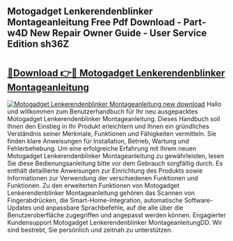## Motogadget Lenkerendenblinker Montageanleitung Free Pdf Download - Part-w4D New Repair Owner Guide - User Service Edition sh36Z

# <h2><a href="http://df74mug.blite.top/?on=Motogadget+Lenkerendenblinker+Montageanleitung">🔗Download 👉🔴 Motogadget Lenkerendenblinker Montageanleitung</a></h2>

[![Motogadget Lenkerendenblinker Montageanleitung new download](https://i.imgur.com/lujVjoI.png)](http://df74mug.blite.top/?on=Motogadget+Lenkerendenblinker+Montageanleitung)
Hallo und willkommen zum Benutzerhandbuch für Ihr neu ausgepacktes Motogadget Lenkerendenblinker Montageanleitung. Dieses Handbuch soll Ihnen den Einstieg in Ihr Produkt erleichtern und Ihnen ein gründliches Verständnis seiner Merkmale, Funktionen und Fähigkeiten vermitteln. Sie finden klare Anweisungen für Installation, Betrieb, Wartung und Fehlerbehebung. Um eine erfolgreiche Erfahrung mit Ihrem neuen Motogadget Lenkerendenblinker Montageanleitung zu gewährleisten, lesen Sie diese Bedienungsanleitung bitte vor dem Gebrauch sorgfältig durch. Es enthält detaillierte Anweisungen zur Einrichtung des Produkts sowie Informationen zur Verwendung der verschiedenen Funktionen und Funktionen. Zu den erweiterten Funktionen von Motogadget Lenkerendenblinker Montageanleitung gehören das Scannen von Fingerabdrücken, die Smart-Home-Integration, automatische Software-Updates und anpassbare Sprachbefehle, auf die alle über die Benutzeroberfläche zugegriffen und angepasst werden können. Engagierter Kundensupport Motogadget Lenkerendenblinker MontageanleitungDD. Wir sind bestrebt, Sie persönlich und zeitnah zu unterstützen.
